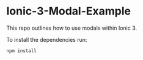 # Ionic-3-Modal-Example
This repo outlines how to use modals within Ionic 3.

To install the dependencies run:

    npm install

